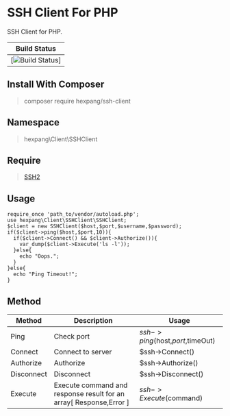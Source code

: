 # SSH Client For PHP
SSH Client for PHP.

| Build Status |
| ---- |
| [![Build Status](https://circleci.com/gh/HexPang/ssh-client.png?circle-token=7b09b960cbb1ddff17c8d93ccf7db44834569514)]|

## Install With Composer
> composer require hexpang/ssh-client

## Namespace
> hexpang\Client\SSHClient

## Require
> [SSH2](https://pecl.php.net/package/ssh2)

## Usage

```
require_once 'path_to/vendor/autoload.php';
use hexpang\Client\SSHClient\SSHClient;
$client = new SSHClient($host,$port,$username,$password);
if($client->ping($host,$port,10)){
  if($client->Connect() && $client->Authorize()){
    var_dump($client->Execute('ls -l'));
  }else{
    echo "Oops.";
  }  
}else{
  echo "Ping Timeout!";
}
```

## Method
| Method | Description | Usage |
| ------ | ----------- | ----- |
| Ping | Check port | $ssh->ping($host,$port,$timeOut)
| Connect | Connect to server | $ssh->Connect() |
| Authorize | Authorize | $ssh->Authorize() |
| Disconnect | Disconnect | $ssh->Disconnect() |
| Execute | Execute command and response result for an array[ Response,Error ] | $ssh->Execute($command) |
